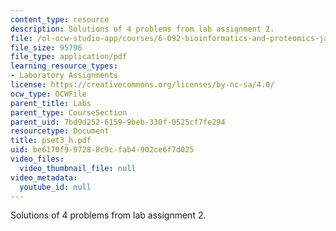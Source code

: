 ```yaml
---
content_type: resource
description: Solutions of 4 problems from lab assignment 2.
file: /ol-ocw-studio-app/courses/6-092-bioinformatics-and-proteomics-january-iap-2005/be6170f997288c9cfab4902ce6f7d025_pset3_h.pdf
file_size: 95796
file_type: application/pdf
learning_resource_types:
- Laboratory Assignments
license: https://creativecommons.org/licenses/by-nc-sa/4.0/
ocw_type: OCWFile
parent_title: Labs
parent_type: CourseSection
parent_uid: 7bd9d252-6159-9beb-330f-0525cf7fe294
resourcetype: Document
title: pset3_h.pdf
uid: be6170f9-9728-8c9c-fab4-902ce6f7d025
video_files:
  video_thumbnail_file: null
video_metadata:
  youtube_id: null
---
```

Solutions of 4 problems from lab assignment 2.